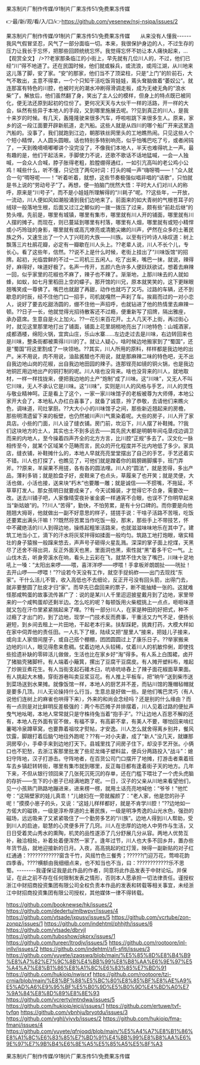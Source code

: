 果冻制片厂制作传媒/91制片厂果冻传51/免费果冻传媒

👉最/新/观/看/入/口/👉https://github.com/yesenew/nsj-nsjpa/issues/2

果冻制片厂制作传媒/91制片厂果冻传51/免费果冻传媒　　从来没有人懂我------我风气假冒坚忍，风气了一部分面临一切。本来，我很保护身边的人，不过生存的压力让我长于忘怀，把那些回顾统统忘怀­。我觉得忘怀不妨让本人痛快起来，...【观赏全文】
/>??老家那条临江的小街上，早先就有几位川人的，不过，他们已经“川”得不地道了。还在民国时候，他们就或躲兵，或流浪，或闯江湖，从川地来这儿落了脚，安了家。“安”的那家，他们当不了顶梁柱，只是“上门”的阶前石，大气不敢出，主意不得拿，一个个只知干活吃饭背娃娃，蔫头耷脑做着“萎奴公”。就连那富有特色的川腔，也被时光的潮水冲刷得滑调走板，成为无棱无角的“浪水柴”了。解放后，他们虽然翻了身，笑出了主人公的模样，但身上的特点既已被同化，便无法还原到起初的位份了。更何况天天与大伙干一样的活路，开一样的大会，纵然有些异于本地人的手段，又到哪里施展去呢。??见到真正的川人，是我十来岁的时候。有几天，轰隆隆驶来很多汽车，呼啦啦跳下来很多生人。原来，家乡的这一段江面要开辟新航道，走汽船。这些人就是从四川的哪个船厂开来这里造汽船的。没事了，我们就跑到江边，朝那铁丝网里头的工地瞧热闹。只见这些人个个短小精悍，人人圆头圆眼。话也特别多特别响亮，似乎怕嘴巴吃了亏，或者闲钝了，一天到晚嘀嘀嘟嘟讲个没完没了，不像我们本地人，半天也难得吭上一声。最有趣的是，他们干起活来，手脚使力不说，还歌不歌话不话地猛喊，一会一人独喊，一会众人合喊，脖子胀得老粗，脸膛绷得通红，一如引亢高叫的老公鸡小公鸡！喊些什么，听不懂，只记住了两句衬词：打头的喊一声“嗨呀啁——！”众人就合一句“啁呀呢——！”听着听着，就想，这些节奏极强似唱非唱的“话歌”，只怕就是书上说的“劳动号子”了。再想，便一拍脑门恍然大悟：平时大人们对川人的称呼，原来是“川号子”，而不是小娃娃所理解得的“川耗子”呢。??这些年，一开放，一流动，川人便如风如潮般涌到我们边地来了。前面来的如大青树的气根苍耳子的绒球一般落地生根，后面又过江之鲫似的一拨一拨压了过来，颇有些“前赴后继”的势头哩。先前是，哪里有城镇，哪里有集市，哪里就有川人开的铺面，哪里就有川人摆的摊子。而现在，则已蔓延到哪里有村落，哪里有人烟，哪里就有或短小精悍或小巧玲珑的身影，哪里就有或高亢嘹亮或清脆尖嫩的川声，俨然在众多的土著民族之外，又速生出了一个人丁兴旺的大族——川族。以至有行吟诗人咏叹道：树上飘落三片杜鹃花瓣，必定有一瓣歇在川人头上。??老辈人说，川人不长个儿，专长心。看了这些年，信然。??说不上是什么时候，老街上挂出了“川味饭馆“的招牌。起初，光临尝鲜的不过一二司机三五闲人。吃了出来，嘴巴一抹，就说，辣得好，麻得好，味道好极了。名声一传开，五颜六色许多人便跃跃欲试，想着去麻辣一回，似乎家里的花椒也不麻了，辣子也不辣了。渐渐地，上那川味去的人就如蜂，如蚁，如七月里稻田上空的蠓子。那开馆的川兄，原本就笑笑的，这下更眯眼翘嘴笑成一尊佛了。嘴巴也就甜了再甜，动作也就巧了又巧。过路的车辆，还不到歇息的时辰，经不住他门口一招手，司机就嘎然一声刹了车。挨肩而过的一对小恋人，说好了要去吃甜汤圆的，绷不住他一声招呼，也就钻进了他的热情里去麻辣一顿。??日子一长，他就觉得光招待散客还不过瘾，便重新写了招牌，隔出雅座，承办筵席。生意自是火上加火。??一花引来百花开。土人几天不上街，再过街心时，就见这里那里地打出了铺面，铺面上花里胡梢地亮出了川地特色：山城酒家，成都酒楼，绵阳火锅，宜宾山庄，乐山水寨……左边走过去是川味，右边转回来也是川味，整条街都被熏得川川的了。就让人疑心，啥时候边地搬家到了“蜀国”，还是“蜀国”将这里割成了一块领地。??其实，川人所用的原料，样样都是我边地的出产。米不用说，肉不用说，油盐酱醋也不用说，就是那麻辣二味的特色吧，无不出自我边地山岗的花椒，出自我边地田园的辣子。连那锃亮如镜的铜火锅，也是我边地铜匠用边地出产的铜打制的呢。川人啥也没背来。啥也没背来的川人，就地取材，一样一样找拢来，便把我边地的土产“炮制”成了川味。这“川味”，又无人不叫它川味，无人不承认它是川味。这“川味”，实则是川人的风格与手艺，川人的灵性与敬业精神呵。正是看上了这个，一家一家川味馆子的老板被尊为大师傅，本地公家开大会了，本地私人办红白喜事了，就备了诚意，拎了恭敬，去请他们来瞧火色，调味道，司灶掌厨。??大大小小的川味馆子之间，那些新近翘起来的房檐，那些明清遗留下来的板壁，也仍然被川声川气熏染着呢。大些的房子，川人开了家具店。小些的门面，川人设了缝衣铺。房门前，坎沿下，川人摆了补鞋摊。??我们这块地方的土人，其实也土不到多远去——其先民大都是明朝年间屯垦戍边调卫而来的内地人，至今操着四声齐全的北方方言，比川腔“正规”多去了。汉文化一脉相传至今，就某个区域某个范畴而言，民众的开化程度并不比内地低了多少。家具店，缝衣铺，补鞋摊什么的，本地人早就亮亮堂堂摆出了自己的手艺，手艺还着实不错。川人也打探了，也瞧见了，可他们就是蹭着你的肩膀踢脚撂手，班门弄斧。??原来，羊屎果不用搓，各有各的圆法哩。川人的“圆法”，就是苦得，多出产品，薄利多销；就是脸盘子好，皮鞋来了也点头，草履来了也开笑；就是灵便，大活也做，小活也接，送来块“朽木”也要雕一雕；就是诚信——不掼嘴，不拖延，不草草打发人。那女孩明日就要成亲了，今天试婚装，才觉得它不合身，需要改一改。送去川铺子吧，人家像晴雯夜补雀金裘一样通宵不合眼，也误不了你明早起来当“新姑娘”的。??川人“苦得”，勤快，不怕劳累，是有十分口碑的。而你要是向他翘翘大拇哥，他就做出一副不好意思的样子，搓搓手说：干啥子活路不苦哦，吃饭还要累出满头汗嘛！??既然将苦累当作吃饭一般，那末，那些手上不带技艺，怀中不藏绝活的川人到得边地，操练起粗笨活路来，也就滋滋味味地乐在其中了。建筑工地当小工，滴下的汗水将灰浆拌得如揉面一般均匀。筑路工地打炮眼，墩实精壮的身子猿猴一般蹿来悠去，声声号子砸得火星乱溅。深深的掌子面上挖煤，天黑尽了还舍不得出洞，反正外面天也黑，里面洞也黑，索性就“黑”着多干它一气。上山伐木去，听身旁溪水在响，看头上云彩在飞，就禁不住大张了嘴巴，川味十足地吼上一嗓：“太阳出来啰——喂，喜洋洋啰——啰喂！手拿板斧朗朗扯——咣扯！去开山啰——啰喂！”??设若今天没有工作，就空手捉蚂蚱——出门去现找“东家”。干什么活儿不管，收入高低也不去细论，反正开弓没有回头箭，出得门去，就非要整圆了肚皮才归“家”。而早先已盘回来的票子，断不能抽矮一张的。这就难怪那咸鸭蛋的故事流传甚广了：说的是某川人千里迢迢披星戴月到了边地，家里带来的一个咸鸭蛋却还剩半边。怎么吃的呢？每顿饭用火柴棍挑上一点点，咂咂味道就又包在汗巾里紧紧揣起来了哩。??有一部分川人，在家是种田的好把式，种不过瘾了才出门的，到了边地，现学一门技术反而费事，干重活又力气不足，便扬长避短，到乡间去租上一片田地，干起老本行来。扶犁踩耙，挑粪打药，大模大样如在家中伺弄他的责任田。一人扎下了根，陆续又把“屋里人”接来，把娃儿子接来，或向主人家借间屋子，或自己搭个棚棚，团团圆圆过上了康乐日子。??举家搬来边地的川人，眼见得愈来愈稠。仗着边地人头较稀，仗着川人的机敏伶俐，即使找些拾遗补缺的零碎活儿做做，生活也比在家乡好“淘”得多。有人系上白围裙，卤开了猪脑壳猪脚杆。有人端着小簸箕，摞出了豆腐干豆腐皮。有人摊开塑料布，堆起了炒豌豆煮花生。有人当街支起石碓木臼，吭哧吭哧舂上了辣子面花椒面草果面。有人挑起大木桶，穿街游巷叫卖豆浆豆花。有人推上平板车，把“晌午”送到柴市送到菜场送到水果摊。就像饭馆一样，本地人的厨艺并不差，而钻川馆的篾帽毡帽就是要多几顶。川人无论操持什么行当，生意总是好做一些。是他们嘴巴灵巧（有人说他们连树上的麻雀也哄得下来），外来的和尚会念经吗？还是别的什么缘由？而有一点则是对比鲜明反差极强的：两个布匹摊子并排摆着，川人见着过路的便扯声曳气地吆喝，本地人常常就只是守株待兔当着“抱手子”。??让边地人百思不解的还有，本地人在外面有官不做，有福不享，有高薪不拿，有美人不要，哪怕回来啃红薯喝冷泉蹲草窝，也要靠着祖坟才熨帖，才安逸。川人怎么就舍得离乡别井，餐风饮露，脚跟打着后脑勺地往外跑呢？??有一对小夫妻，成了“新人”没几天，就嫌那洞房窄小，手牵手来到边地打天下。县城里找了间房子住下，却没手艺开张。小俩口也不犯愁，去浙江客那里批发了些尼龙绳子塑料盆，便兵分两路投入“战斗”：媳妇守阵地，汉子打游击。守阵地者，在百货公司门口摆开了地摊，打游击者乘着班车去乡镇赶转转街，哪里有集市就到哪里，反正每日都有逢着街子天的地方。几年下来，不但从银行领回来了几张死沉死沉的存单，还在门槛下喂壮了一个虎头虎脑的存折——生下的小崽子已经满地跑了呢。一日，汉子的父亲从川地来看望他们，见一小孩熟门熟路地蹦进来，进来楞一楞，就用土话亮亮地喊他：“爷爷！”他忙夸：“这隔壁家的娃儿真乖！”儿媳妇在一旁就赧颜了：“老人家，他是您的孙子呢！”摸摸小崽子的头，又说：“这娃儿样样都好，就是不肯学川腔！”??边地如一方偌大的磁铁，一级是淳朴厚道的土著民族，一级是明净秀逸的山光水色，强劲的磁场，远远吸来了又紧紧吸住了一个勤劳多艺的“川族”。边地人得到川人帮助，受到川人的启迪，聪慧的心灵便多开了几窍。川人在忠厚的边地人中劳作与生活，又日日受着灵山秀水的熏陶，机灵的品性遂添了几分舒展几分从容。两地人优势互补，融洽相处，补着处着便浑然一家了。逢年过节，川人也大多不回乡井，置办些年货节品，就地迎接新的日月。入夜，高高挑起的红灯笼，映得一副新贴的对子红红通通：????????????窗含千竹，风摇竹色三餐秀；??????门迎万花，莺啼花韵四季香。????横额由我细细点来，也不知当也不当，曰：????????????乐不思蜀。--------我谨保证我是此作品的作者，同意将此作品发表于中财论坛。并保证，在此之前不存在任何限制发表之情形，否则本人愿承担一切法律责任。谨授权浙江中财招商投资集团有限公司全权负责本作品的发表和转载等相关事宜，未经浙江中财招商投资集团有限公司授权，其他媒体一律不得转载。


https://github.com/booknewse/hk/issues/2
https://github.com/dedertu/mlbwpvr/issues/4
https://github.com/vtsade/jxpusv/issues/5
https://github.com/vcrtube/zon-zonpz/issues/1
https://github.com/indehtml/phhjth/issues/6
https://github.com/vtsade/dbrvjl
https://github.com/tuboshow/qkprx/issues/1
https://github.com/tureer/ltrodjv/issues/5
https://github.com/rootoore/inl-inllv/issues/2
https://github.com/indehtml/sfi-sfiti/issues/3
https://github.com/yuyete/izaqswq/blob/main/%E5%85%8D%E8%B4%B9%E8%A7%82%E7%9C%8B%E4%BB%99%E8%B8%AA%E6%9E%97%E5%A4%A7%E8%B1%86%E8%A1%8C%E6%83%85%E7%BD%91
https://github.com/hukioip/nwjsrxf
https://github.com/rootoore/tzi-crnia/blob/main/%E8%BF%88%E5%BC%80%E8%85%BF%E8%AE%A9%E5%AD%A6%E9%95%BF%E5%B0%9D%E5%B0%9D%E4%BD%A0%E7%9A%84%E8%8D%89%E8%8E%93
https://github.com/vcrerty/mtndwa/issues/5
https://github.com/hukioip/ejcji/issues/1
https://github.com/ertuwe/tvf-tvfqn
https://github.com/vbnhju/bryotdu/issues/3
https://github.com/vghl/vjyvb/issues/2
https://github.com/hukioip/fma-fmanj/issues/4
https://github.com/yuyete/qfnjoqd/blob/main/%E5%A4%A7%E8%B1%86%E8%A1%8C%E6%83%85%E7%BD%91%E4%BB%99%E8%B8%AA%E6%9E%97%E7%9B%B4%E6%8E%A5%E5%85%A5%E5%8F%A3

果冻制片厂制作传媒/91制片厂果冻传51/免费果冻传媒
